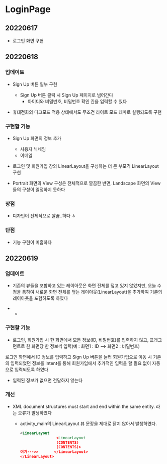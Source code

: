 # LoginPage

## 20220617

- 로그인 화면 구현



## 20220618

### 업데이트

- Sign Up 버튼 일부 구현
  - Sign Up 버튼 클릭 시 Sign Up 페이지로 넘어간다
    - 아이디와 비밀번호, 비밀번호 확인 칸을 입력할 수 있다

- 휴대전화의 다크모드 적용 상태에서도 무조건 라이트 모드 테마로 실행되도록 구현

### 구현할 기능

- Sign Up 화면의 정보 추가
  - 사용자 닉네임
  - 이메일

- 로그인 및 회원가입 창의 LinearLayout을 구성하는 더 큰 부모격 LinearLayout 구현
- Portrait 화면의 View 구성은 전체적으로 깔끔한 반면, Landscape 화면의 View들의 구성이 일정하지 못하다

### 장점

- 디자인이 전체적으로 깔끔..하다 ㅎ

### 단점

- 기능 구현이 미흡하다

## 20220619

### 업데이트

- 기존의 뷰들을 포함하고 있는 레이아웃은 화면 전체를 덮고 있지 않았지만, 오늘 수정을 통하여 새로운 화면 전체를 덮는 레이아웃(LinearLayout)을 추가하여 기존의 레이아웃을 포함하도록 하였다

- - 

### 구현할 기능

- 로그인, 회원가입 시 한 화면에서 모든 정보(ID, 비밀번호)를 입력하지 않고, 프래그먼트로 한 화면당 한 정보씩 입력(예 : 화면1 : ID --> 화면2 : 비밀번호)

로그인 화면에서 ID 정보를 입력하고 Sign Up 버튼을 눌러 회원가입으로 이동 시 기존의 입력되었던 정보를 Intent를 통해 회원가입에서 추가적인 입력을 할 필요 없이 자동으로 입력되도록 하였다

- 입력된 정보가 없으면 전달하지 않는다

### 개선

- XML document structures must start and end within the same entity. 라는 오류가 발생하였다

  - activity_main의 LinearLayout 뷰 문장을 제대로 닫지 않아서 발생하였다.

    ``` xml
    <LinearLayout
    				<LinearLayout
    				(CONTENTS)
    				(CONTENTS)>
    여기--->>		  </LinearLayout>
    </LinearLayout>
    ```

    